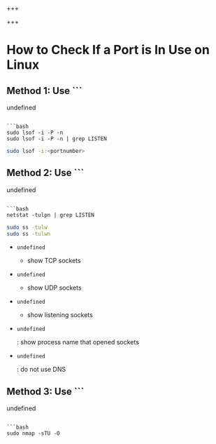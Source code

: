 
+++

+++
# How to Check If a Port is In Use on Linux

## Method 1: Use ```
undefined
```

```bash 
sudo lsof -i -P -n
sudo lsof -i -P -n | grep LISTEN
```

```bash 
sudo lsof -i:<portnumber>
```

## Method 2: Use ```
undefined
```

```bash 
netstat -tulpn | grep LISTEN
```

```bash 
sudo ss -tulw
sudo ss -tulwn
```

-   ```
    undefined
    ```

     - show TCP sockets
-   ```
    undefined
    ```

     - show UDP sockets
-   ```
    undefined
    ```

     - show listening sockets
-   ```
    undefined
    ```

     : show process name that opened sockets
-   ```
    undefined
    ```

     : do not use DNS

## Method 3: Use ```
undefined
```

```bash 
sudo nmap -sTU -O
```

